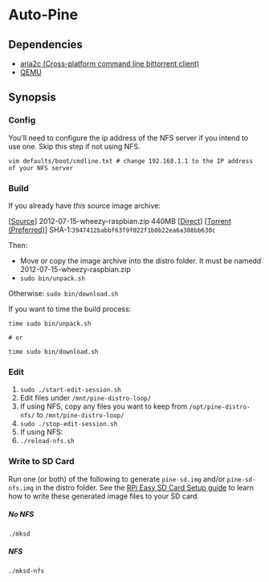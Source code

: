 # Auto-Pine

## Dependencies

* [aria2c (Cross-platform command line bittorrent client)](http://sourceforge.net/apps/trac/aria2/wiki/Download)
* [QEMU](http://www.qemu.org/)


## Synopsis

### Config

You'll need to configure the ip address of the NFS server if you intend to use one.  Skip this step if not using NFS.

```
vim defaults/boot/cmdline.txt # change 192.168.1.1 to the IP address of your NFS server
```

### Build

If you already have *this* source image archive:

[[Source](http://www.raspberrypi.org/downloads)] 2012-07-15-wheezy-raspbian.zip 440MB [[Direct](http://downloads.raspberrypi.org/images/raspbian/2012-07-15-wheezy-raspbian/2012-07-15-wheezy-raspbian.zip)] [[Torrent (Preferred)](http://downloads.raspberrypi.org/images/raspbian/2012-07-15-wheezy-raspbian/2012-07-15-wheezy-raspbian.zip.torrent)] SHA-1:`3947412babbf63f9f022f1b0b22ea6a308bb630c`

Then:
* Move or copy the image archive into the distro folder. It must be namedd 2012-07-15-wheezy-raspbian.zip
* `sudo bin/unpack.sh`

Otherwise: `sudo bin/download.sh`

If you want to time the build process:

```
time sudo bin/unpack.sh

# or

time sudo bin/download.sh
```

### Edit

1. `sudo ./start-edit-session.sh`
1. Edit files under `/mnt/pine-distro-loop/`
 1. If using NFS, copy any files you want to keep from `/opt/pine-distro-nfs/` to `/mnt/pine-distro-loop/`
1. `sudo ./stop-edit-session.sh`
1. If using NFS:
 1. `./reload-nfs.sh`

### Write to SD Card

Run one (or both) of the following to generate `pine-sd.img` and/or `pine-sd-nfs.img` in the distro folder. See the [RPi Easy SD Card Setup guide](http://elinux.org/RPi_Easy_SD_Card_Setup) to learn how to write these generated image files to your SD card.

##### No NFS

```
./mksd
```

##### NFS

```
./mksd-nfs
```

